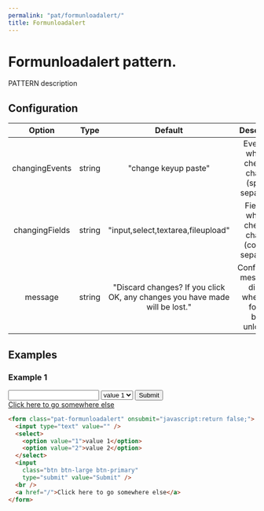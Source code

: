 ```yaml
---
permalink: "pat/formunloadalert/"
title: Formunloadalert
---
```


# Formunloadalert pattern.

PATTERN description

## Configuration

| Option | Type | Default | Description |
|:-:|:-:|:-:|:-:|
| changingEvents | string | "change keyup paste" | Events on which to check for changes (space-separated). |
| changingFields | string | "input,select,textarea,fileupload" | Fields on which to check for changes (comma-separated). |
| message | string  | "Discard changes? If you click OK, any changes you have made will be lost." | Confirmation message to display when dirty form is being unloaded. |


## Examples

### Example 1

<form class="pat-formunloadalert" onsubmit="javascript:return false;">
  <input type="text" value="" />
  <select>
    <option value="1">value 1</option>
    <option value="2">value 2</option>
  </select>
  <input
    class="btn btn-large btn-primary"
    type="submit" value="Submit" />
  <br />
  <a href="/">Click here to go somewhere else</a>
</form>

```html
<form class="pat-formunloadalert" onsubmit="javascript:return false;">
  <input type="text" value="" />
  <select>
    <option value="1">value 1</option>
    <option value="2">value 2</option>
  </select>
  <input
    class="btn btn-large btn-primary"
    type="submit" value="Submit" />
  <br />
  <a href="/">Click here to go somewhere else</a>
</form>
```
